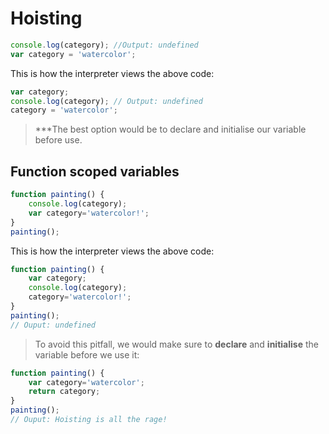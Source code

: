 # Hoisting

```javascript
console.log(category); //Output: undefined
var category = 'watercolor';
```

This is how the interpreter views the above code:
```javascript
var category;
console.log(category); // Output: undefined
category = 'watercolor';
```

>***The best option would be to declare and initialise our variable before use.

## Function scoped variables

```javascript
function painting() {
	console.log(category);
	var category='watercolor!';
}
painting();
```
This is how the interpreter views the above code:
```javascript
function painting() {
	var category;
	console.log(category);
	category='watercolor!';
}
painting();
// Ouput: undefined
```

>To avoid this pitfall, we would make sure to **declare** and **initialise** the variable before we use it:

```javascript
function painting() {
	var category='watercolor';
	return category;
}
painting();
// Ouput: Hoisting is all the rage!
```
<!--stackedit_data:
eyJoaXN0b3J5IjpbMTg2NTkwMDQyNCwxMDk2NjYwNDksLTE0OD
czNjM0NywyODcwMjI4NzEsMTQ3NzE1OTAwNl19
-->